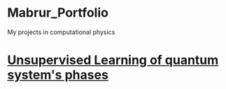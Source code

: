# Mabrur_Portfolio
My projects in computational physics

# [Unsupervised Learning of quantum system's phases]()
